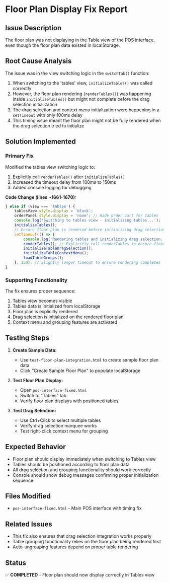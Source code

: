 # Floor Plan Display Fix Report

## Issue Description
The floor plan was not displaying in the Table view of the POS interface, even though the floor plan data existed in localStorage.

## Root Cause Analysis
The issue was in the view switching logic in the `switchTab()` function:

1. When switching to the 'tables' view, `initializeTables()` was called correctly
2. However, the floor plan rendering (`renderTables()`) was happening inside `initializeTables()` but might not complete before the drag selection initialization
3. The drag selection and context menu initialization were happening in a `setTimeout` with only 100ms delay
4. This timing issue meant the floor plan might not be fully rendered when the drag selection tried to initialize

## Solution Implemented

### Primary Fix
Modified the tables view switching logic to:
1. Explicitly call `renderTables()` after `initializeTables()`
2. Increased the timeout delay from 100ms to 150ms
3. Added console logging for debugging

**Code Change (lines ~1661-1670):**
```javascript
} else if (view === 'tables') {
    tablesView.style.display = 'block';
    orderPanel.style.display = 'none'; // Hide order cart for tables
    console.log('Switching to tables view - initializing tables...');
    initializeTables();
    // Ensure floor plan is rendered before initializing drag selection
    setTimeout(() => {
        console.log('Rendering tables and initializing drag selection...');
        renderTables(); // Explicitly call renderTables to ensure floor plan is rendered
        initializeTableDragSelection();
        initializeTableContextMenu();
        loadTableGroups();
    }, 150); // Slightly longer timeout to ensure rendering completes
}
```

### Supporting Functionality
The fix ensures proper sequence:
1. Tables view becomes visible
2. Tables data is initialized from localStorage
3. Floor plan is explicitly rendered
4. Drag selection is initialized on the rendered floor plan
5. Context menu and grouping features are activated

## Testing Steps
1. **Create Sample Data:**
   - Use `test-floor-plan-integration.html` to create sample floor plan data
   - Click "Create Sample Floor Plan" to populate localStorage

2. **Test Floor Plan Display:**
   - Open `pos-interface-fixed.html`
   - Switch to "Tables" tab
   - Verify floor plan displays with positioned tables

3. **Test Drag Selection:**
   - Use Ctrl+Click to select multiple tables
   - Verify drag selection marquee works
   - Test right-click context menu for grouping

## Expected Behavior
- Floor plan should display immediately when switching to Tables view
- Tables should be positioned according to floor plan data
- All drag selection and grouping functionality should work correctly
- Console should show debug messages confirming proper initialization sequence

## Files Modified
- `pos-interface-fixed.html` - Main POS interface with timing fix

## Related Issues
- This fix also ensures that drag selection integration works properly
- Table grouping functionality relies on the floor plan being rendered first
- Auto-ungrouping features depend on proper table rendering

## Status
✅ **COMPLETED** - Floor plan should now display correctly in Tables view
